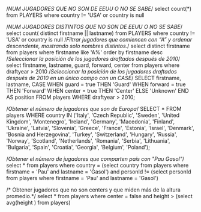 /*NUM JUGADORES QUE NO SON DE EEUU O NO SE SABE*/
select count(*)
from PLAYERS
where country != 'USA' or country is null

/*NUM JUGADORES DISTINTOS QUE NO SON DE EEUU O NO SE SABE*/
select count( distinct firstname || lastname)
from PLAYERS
where country != 'USA' or country is null
/*Filtrar jugadores que comiencen con “A” y ordenar descendente, mostrando solo nombres distintos.*/
select distinct firstname
from players
where firstname like 'A%'
order by firstname desc
/*Seleccionar la posición de los jugadores draftados después de 2010*/
select firstname, lastname, guard, forward, center
from players
where draftyear > 2010
/*Seleccionar la posición de los jugadores draftados después de 2010 en un único campo con un CASE*/
SELECT 
    firstname,
    lastname,
    CASE
        WHEN guard = true THEN 'Guard'
        WHEN forward = true THEN 'Forward'
        WHEN center = true THEN 'Center'
        ELSE 'Unknown'
    END AS position
FROM players
WHERE draftyear > 2010;


/*Obtener el número de jugadores que son de Europa*/
SELECT *
FROM players
WHERE country IN ('Italy', 'Czech Republic', 'Sweden', 'United Kingdom', 'Montenegro', 'Ireland', 'Germany', 'Macedonia', 'Finland', 'Ukraine', 'Latvia', 'Slovenia', 'Greece', 'France', 'Estonia', 'Israel', 'Denmark', 'Bosnia and Herzegovina', 'Turkey', 'Switzerland', 'Hungary', 'Russia', 'Norway', 'Scotland', 'Netherlands', 'Romania', 'Serbia', 'Lithuania', 'Bulgaria', 'Spain', 'Croatia', 'Georgia', 'Belgium', 'Poland');


/*Obtener el número de jugadores que comparten país con "Pau Gasol"*/
select *
from players
where country = (select country 
				 from players
				 where firstname = 'Pau' and lastname = 'Gasol')
	and personId != (select personId 
				 from players
				 where firstname = 'Pau' and lastname = 'Gasol')

				 
/* Obtener jugadores que no son centers y que miden más de la altura promedio.*/
select *
from players
where center = false 
and height >  (select avg(height )
				from players)
				

			 
